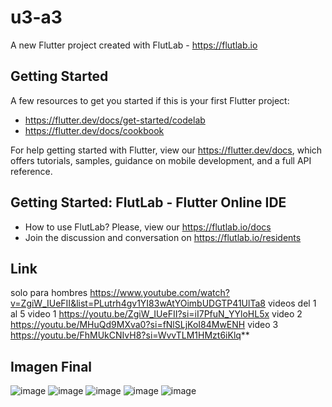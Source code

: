 # u3-a3

A new Flutter project created with FlutLab - https://flutlab.io

## Getting Started

A few resources to get you started if this is your first Flutter project:

- https://flutter.dev/docs/get-started/codelab
- https://flutter.dev/docs/cookbook

For help getting started with Flutter, view our
https://flutter.dev/docs, which offers tutorials,
samples, guidance on mobile development, and a full API reference.

## Getting Started: FlutLab - Flutter Online IDE

- How to use FlutLab? Please, view our https://flutlab.io/docs
- Join the discussion and conversation on https://flutlab.io/residents
## Link
solo para hombres
https://www.youtube.com/watch?v=ZgiW_IUeFII&list=PLutrh4gv1YI83wAtYOimbUDGTP41UlTa8
videos del 1 al 5
video 1
https://youtu.be/ZgiW_IUeFII?si=iI7PfuN_YYloHL5x
video 2
https://youtu.be/MHuQd9MXva0?si=fNlSLjKoI84MwENH
video 3
https://youtu.be/FhMUkCNIvH8?si=WvvTLM1HMzt6iKlq**
## Imagen Final
![image](https://github.com/GuerreroA128/u3-a3/assets/143743819/1b66885f-171c-4c77-afee-46ea2932386b)
![image](https://github.com/GuerreroA128/u3-a3/assets/143743819/2a529eab-a46b-434f-b64e-2baf4f1bcd8b)
![image](https://github.com/GuerreroA128/u3-a3/assets/143743819/1d19fff5-52f8-459d-9c6d-e982e16b2a18)
![image](https://github.com/GuerreroA128/u3-a3/assets/143743819/d33d9309-257b-472b-8cfe-468351fb4d49)
![image](https://github.com/GuerreroA128/u3-a3/assets/143743819/d14cb0d9-13f4-4526-aabd-30da560d2e21)




